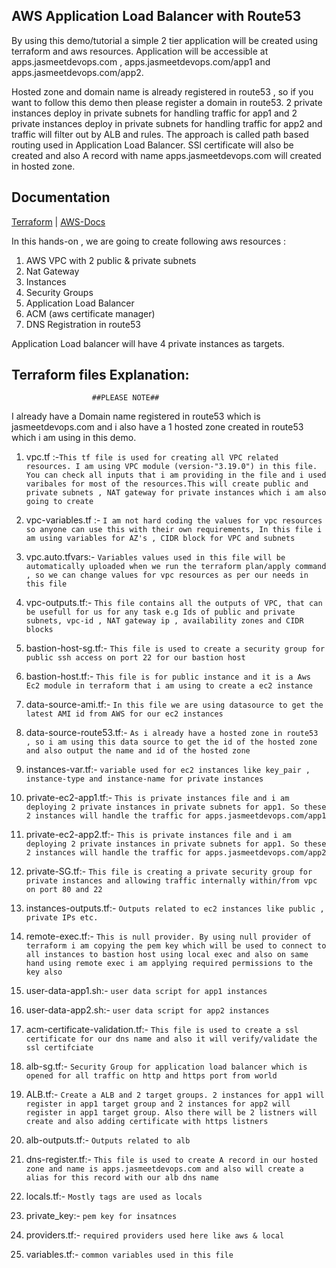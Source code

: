 
## AWS Application Load Balancer with Route53

By using this demo/tutorial a simple 2 tier application will be created using terraform and aws resources. Application will be accessible at apps.jasmeetdevops.com , apps.jasmeetdevops.com/app1 and apps.jasmeetdevops.com/app2.

Hosted zone and domain name is already registered in route53 , so if you want to follow this demo then please register a domain in route53. 2 private instances deploy in private subnets for handling traffic for app1 and 2 private instances deploy in private subnets for handling traffic for app2 and traffic will filter out by ALB and rules. The approach is called path based routing used in Application Load Balancer. SSl certificate will also be created and also A record with name apps.jasmeetdevops.com will created in hosted zone.





## Documentation

[Terraform](https://registry.terraform.io/modules/terraform-aws-modules/alb/aws/6.4.0) | [AWS-Docs](https://docs.aws.amazon.com/elasticloadbalancing/latest/application/introduction.html)

In this hands-on , we are going to create following aws resources :

1. AWS VPC with 2 public & private subnets
2. Nat Gateway
3. Instances 
4. Security Groups
5. Application Load Balancer
6. ACM (aws certificate manager)
7. DNS Registration in route53


Application Load balancer will have 4 private instances as targets.
## Terraform files Explanation: 

                      ##PLEASE NOTE##
I already have a Domain name registered in route53 which is jasmeetdevops.com and i also have a 1 hosted zone created in route53 which i am using in this demo.

1. vpc.tf :-`This tf file is used for creating all VPC related resources. I am using VPC module (version-"3.19.0") in this file. You can check all inputs that i am providing in the file and i used varibales for most of the resources.This will create public and private subnets , NAT gateway for private instances which i am also going to create`

2. vpc-variables.tf :- `I am not hard coding the values for vpc resources so anyone can use this with their own requirements, In this file i am using variables for AZ's , CIDR block for VPC and subnets`

3. vpc.auto.tfvars:- `Variables values used in this file will be automatically uploaded when we run the terraform plan/apply command , so we can change values for vpc resources as per our needs in this file`

4. vpc-outputs.tf:- `This file contains all the outputs of VPC, that can be usefull for us for any task e.g Ids of public and private subnets, vpc-id , NAT gateway ip , availability zones and CIDR blocks`

5. bastion-host-sg.tf:- `This file is used to create a security group for public ssh access on port 22 for our bastion host`

6. bastion-host.tf:- `This file is for public instance and it is a Aws Ec2 module in terraform that i am using to create a ec2 instance`

7. data-source-ami.tf:- `In this file we are using datasource to get the latest AMI id from AWS for our ec2 instances`

8. data-source-route53.tf:- `As i already have a hosted zone in route53 , so i am using this data source to get the id of the hosted zone and also output the name and id of the hosted zone `

9. instances-var.tf:- `variable used for ec2 instances like key_pair , instance-type and instance-name for private instances`

10. private-ec2-app1.tf:- `This is private instances file and i am deploying 2 private instances in private subnets for app1. So these 2 instances will handle the traffic for apps.jasmeetdevops.com/app1`

11. private-ec2-app2.tf:- `This is private instances file and i am deploying 2 private instances in private subnets for app1. So these 2 instances will handle the traffic for apps.jasmeetdevops.com/app2`

12. private-SG.tf:- `This file is creating a private security group for private instances and allowing traffic internally within/from vpc on port 80 and 22`

13. instances-outputs.tf:- `Outputs related to ec2 instances like public , private IPs etc.`

14. remote-exec.tf:- `This is null provider. By using null provider of terraform i am copying the pem key which will be used to connect to all instances to bastion host using local exec and also on same hand using remote exec i am applying required permissions to the key also`

15. user-data-app1.sh:- `user data script for app1 instances `

16. user-data-app2.sh:- `user data script for app2 instances`

17. acm-certificate-validation.tf:- `This file is used to create a ssl certificate for our dns name and also it will verify/validate the ssl certifciate`

18. alb-sg.tf:- `Security Group for application load balancer which is opened for all traffic on http and https port from world`

19. ALB.tf:- `Create a ALB and 2 target groups. 2 instances for app1 will register in app1 target group and 2 instances for app2 will register in app1 target group. Also there will be 2 listners will create and also adding certificate with https listners`

20. alb-outputs.tf:- `Outputs related to alb`

21. dns-register.tf:- `This file is used to create A record in our hosted zone and name is apps.jasmeetdevops.com and also will create a alias for this record with our alb dns name`

22. locals.tf:- `Mostly tags are used as locals`

23. private_key:- `pem key for insatnces`

24. providers.tf:- `required providers used here like aws & local`

25. variables.tf:- `common variables used in this file`
